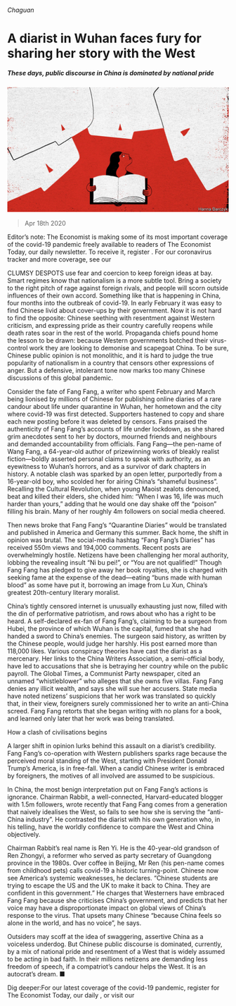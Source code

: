 ###### Chaguan

# A diarist in Wuhan faces fury for sharing her story with the West 

##### These days, public discourse in China is dominated by national pride 

![image](images/20200418_CND000_1.jpg) 

> Apr 18th 2020 

Editor’s note: The Economist is making some of its most important coverage of the covid-19 pandemic freely available to readers of The Economist Today, our daily newsletter. To receive it, register . For our coronavirus tracker and more coverage, see our 

CLUMSY DESPOTS use fear and coercion to keep foreign ideas at bay. Smart regimes know that nationalism is a more subtle tool. Bring a society to the right pitch of rage against foreign rivals, and people will scorn outside influences of their own accord. Something like that is happening in China, four months into the outbreak of covid-19. In early February it was easy to find Chinese livid about cover-ups by their government. Now it is not hard to find the opposite: Chinese seething with resentment against Western criticism, and expressing pride as their country carefully reopens while death rates soar in the rest of the world. Propaganda chiefs pound home the lesson to be drawn: because Western governments botched their virus-control work they are looking to demonise and scapegoat China. To be sure, Chinese public opinion is not monolithic, and it is hard to judge the true popularity of nationalism in a country that censors other expressions of anger. But a defensive, intolerant tone now marks too many Chinese discussions of this global pandemic.

Consider the fate of Fang Fang, a writer who spent February and March being lionised by millions of Chinese for publishing online diaries of a rare candour about life under quarantine in Wuhan, her hometown and the city where covid-19 was first detected. Supporters hastened to copy and share each new posting before it was deleted by censors. Fans praised the authenticity of Fang Fang’s accounts of life under lockdown, as she shared grim anecdotes sent to her by doctors, mourned friends and neighbours and demanded accountability from officials. Fang Fang—the pen-name of Wang Fang, a 64-year-old author of prizewinning works of bleakly realist fiction—boldly asserted personal claims to speak with authority, as an eyewitness to Wuhan’s horrors, and as a survivor of dark chapters in history. A notable clash was sparked by an open letter, purportedly from a 16-year-old boy, who scolded her for airing China’s “shameful business”. Recalling the Cultural Revolution, when young Maoist zealots denounced, beat and killed their elders, she chided him: “When I was 16, life was much harder than yours,” adding that he would one day shake off the “poison” filling his brain. Many of her roughly 4m followers on social media cheered.


Then news broke that Fang Fang’s “Quarantine Diaries” would be translated and published in America and Germany this summer. Back home, the shift in opinion was brutal. The social-media hashtag “Fang Fang’s Diaries” has received 550m views and 194,000 comments. Recent posts are overwhelmingly hostile. Netizens have been challenging her moral authority, lobbing the revealing insult “Ni bu pei!”, or “You are not qualified!” Though Fang Fang has pledged to give away her book royalties, she is charged with seeking fame at the expense of the dead—eating “buns made with human blood” as some have put it, borrowing an image from Lu Xun, China’s greatest 20th-century literary moralist.

China’s tightly censored internet is unusually exhausting just now, filled with the din of performative patriotism, and rows about who has a right to be heard. A self-declared ex-fan of Fang Fang’s, claiming to be a surgeon from Hubei, the province of which Wuhan is the capital, fumed that she had handed a sword to China’s enemies. The surgeon said history, as written by the Chinese people, would judge her harshly. His post earned more than 118,000 likes. Various conspiracy theories have cast the diarist as a mercenary. Her links to the China Writers Association, a semi-official body, have led to accusations that she is betraying her country while on the public payroll. The Global Times, a Communist Party newspaper, cited an unnamed “whistleblower” who alleges that she owns five villas. Fang Fang denies any illicit wealth, and says she will sue her accusers. State media have noted netizens’ suspicions that her work was translated so quickly that, in their view, foreigners surely commissioned her to write an anti-China screed. Fang Fang retorts that she began writing with no plans for a book, and learned only later that her work was being translated.

How a clash of civilisations begins

A larger shift in opinion lurks behind this assault on a diarist’s credibility. Fang Fang’s co-operation with Western publishers sparks rage because the perceived moral standing of the West, starting with President Donald Trump’s America, is in free-fall. When a candid Chinese writer is embraced by foreigners, the motives of all involved are assumed to be suspicious.

In China, the most benign interpretation put on Fang Fang’s actions is ignorance. Chairman Rabbit, a well-connected, Harvard-educated blogger with 1.5m followers, wrote recently that Fang Fang comes from a generation that naively idealises the West, so fails to see how she is serving the “anti-China industry”. He contrasted the diarist with his own generation who, in his telling, have the worldly confidence to compare the West and China objectively.

Chairman Rabbit’s real name is Ren Yi. He is the 40-year-old grandson of Ren Zhongyi, a reformer who served as party secretary of Guangdong province in the 1980s. Over coffee in Beijing, Mr Ren (his pen-name comes from childhood pets) calls covid-19 a historic turning-point. Chinese now see America’s systemic weaknesses, he declares. “Chinese students are trying to escape the US and the UK to make it back to China. They are confident in this government.” He charges that Westerners have embraced Fang Fang because she criticises China’s government, and predicts that her voice may have a disproportionate impact on global views of China’s response to the virus. That upsets many Chinese “because China feels so alone in the world, and has no voice”, he says.

Outsiders may scoff at the idea of swaggering, assertive China as a voiceless underdog. But Chinese public discourse is dominated, currently, by a mix of national pride and resentment of a West that is widely assumed to be acting in bad faith. In their millions netizens are demanding less freedom of speech, if a compatriot’s candour helps the West. It is an autocrat’s dream. ■

Dig deeper:For our latest coverage of the covid-19 pandemic, register for The Economist Today, our daily , or visit our 

